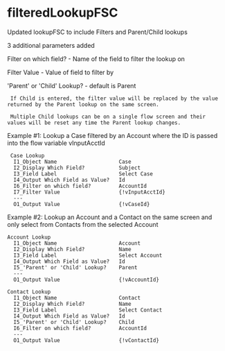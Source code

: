 # filteredLookupFSC
Updated lookupFSC to include Filters and Parent/Child lookups

3 additional parameters added

  Filter on which field? - Name of the field to filter the lookup on

  Filter Value - Value of field to filter by

  'Parent' or 'Child' Lookup? - default is Parent
     
     If Child is entered, the filter value will be replaced by the value returned by the Parent lookup on the same screen.
     
     Multiple Child lookups can be on a single flow screen and their values will be reset any time the Parent lookup changes.

 
 Example #1: Lookup a Case filtered by an Account where the ID is passed into the flow variable vInputAcctId
 
     Case Lookup
      I1_Object Name                    Case
      I2_Display Which Field?           Subject
      I3_Field Label                    Select Case
      I4_Output Which Field as Value?   Id
      I6_Filter on which field?         AccountId
      I7_Filter Value                   {!vInputAcctId}
      ---
      O1_Output Value                   {!vCaseId}
      
      
 Example #2: Lookup an Account and a Contact on the same screen and only select from Contacts from the selected Account
  
    Account Lookup
      I1_Object Name                    Account
      I2_Display Which Field?           Name
      I3_Field Label                    Select Account
      I4_Output Which Field as Value?   Id
      I5_'Parent' or 'Child' Lookup?    Parent
      ---
      O1_Output Value                   {!vAccountId}
      
    Contact Lookup
      I1_Object Name                    Contact
      I2_Display Which Field?           Name
      I3_Field Label                    Select Contact
      I4_Output Which Field as Value?   Id
      I5_'Parent' or 'Child' Lookup?    Child
      I6_Filter on which field?         AccountId
      ---
      O1_Output Value                   {!vContactId}      
